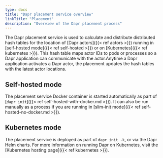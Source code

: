```yaml
---
type: docs
title: "Dapr placement service overview"
linkTitle: "Placement"
description: "Overview of the Dapr placement process"
---
```


The Dapr placement service is used to calculate and distribute distributed hash tables for the location of [Dapr actors]({{< ref actors >}}) running in [self-hosted mode]({{< ref self-hosted >}}) or on [Kubernetes]({{< ref kubernetes >}}). This hash table maps actor IDs to pods or processes so a Dapr application can communicate with the actor.Anytime a Dapr application activates a Dapr actor, the placement updates the hash tables with the latest actor locations.

## Self-hosted mode

The placement service Docker container is started automatically as part of [`dapr init`]({{< ref self-hosted-with-docker.md >}}). It can also be run manually as a process if you are running in [slim-init mode]({{< ref self-hosted-no-docker.md >}}).

## Kubernetes mode

The placement service is deployed as part of `dapr init -k`, or via the Dapr Helm charts. For more information on running Dapr on Kubernetes, visit the [Kubernetes hosting page]({{< ref kubernetes >}}).
